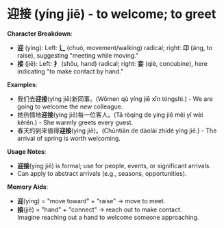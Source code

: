 # **迎接 (yíng jiē) - to welcome; to greet**

**Character Breakdown**:  
- **迎** (yíng): Left: **辶** (chuò, movement/walking) radical; right: **卬** (áng, to raise), suggesting "meeting while moving."  
- **接** (jiē): Left: **扌** (shǒu, hand) radical; right: **妾** (qiè, concubine), here indicating "to make contact by hand."

**Examples**:  
- 我们去**迎接**(yíng jiē)新同事。(Wǒmen qù yíng jiē xīn tóngshì.) - We are going to welcome the new colleague.  
- 她热情地**迎接**(yíng jiē)每一位客人。(Tā rèqíng de yíng jiē měi yī wèi kèrén.) - She warmly greets every guest.  
- 春天的到来值得**迎接**(yíng jiē)。(Chūntiān de dàolái zhídé yíng jiē.) - The arrival of spring is worth welcoming.

**Usage Notes**:  
- **迎接**(yíng jiē) is formal; use for people, events, or significant arrivals.  
- Can apply to abstract arrivals (e.g., seasons, opportunities).

**Memory Aids**:  
- **迎**(yíng) = "move toward" + "raise" → move to meet.  
- **接**(jiē) = "hand" + "connect" → reach out to make contact.  
Imagine reaching out a hand to welcome someone approaching.